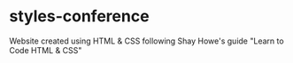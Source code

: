 styles-conference
=================

Website created using HTML &amp; CSS following Shay Howe's guide "Learn to Code HTML &amp; CSS" 
